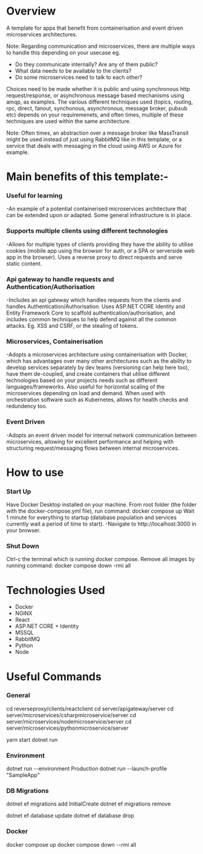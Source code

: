 # Overview

A template for apps that benefit from containerisation and event driven microservices architectures.

Note: Regarding communication and microservices, there are multiple ways to handle this depending on your usecase eg.

- Do they communicate internally? Are any of them public? 
- What data needs to be available to the clients? 
- Do some microservices need to talk to each other? 

Choices need to be made whether it is public and using synchronous http request/response, or asynchronous message based mechanisms using amqp, as examples. The various different techniques used (topics, routing, rpc, direct, fanout, synchonous, asynchronous, message broker, pubsub etc) depends on your requiremenets, and often times, multiple of these techniques are used within the same architecture.

Note: Often times, an abstraction over a message broker like MassTransit might be used instead of just using RabbitMQ like in this template, or a service that deals with messaging in the cloud using AWS or Azure for example.

# Main benefits of this template:-

### Useful for learning
-An example of a potential containerised microservices architecture that can be extended upon or adapted. Some general infrastructure is in place.

### Supports multiple clients using different technologies
-Allows for multiple types of clients providing they have the ability to utilise cookies (mobile app using the browser for auth, or a SPA or serverside web app in the browser). Uses a reverse proxy to direct requests and serve static content.

### Api gateway to handle requests and Authentication/Authorisation
-Includes an api gateway which handles requests from the clients and handles Authentication/Authorisation. Uses ASP.NET CORE Identity and Entity Framework Core to scaffold authentication/authorisation, and includes common techniques to help defend against all the common attacks. Eg. XSS and CSRF, or the stealing of tokens.

### Microservices, Containerisation
-Adopts a microservices architecture using containerisation with Docker, which has advantages over many other architectures such as the ability to develop services separately by dev teams (versioning can help here too), have them de-coupled, and create containers that utilise different technologies based on your projects needs such as different languages/frameworks. Also useful for horizontal scaling of the microservices depending on load and demand. When used with orchestration software such as Kubernetes, allows for health checks and redundency too.

### Event Driven
-Adopts an event driven model for internal network communication between microservices, allowing for excellent performance and helping with structuring request/messaging flows between internal microservices.   

# How to use

### Start Up
Have Docker Desktop installed on your machine.
From root folder (the folder with the docker-compose.yml file), run command: docker compose up
Wait 1 minute for everything to startup (database population and services currently wait a period of time to start).
-Navigate to http://localhost:3000 in your browser. 

### Shut Down
Ctrl-c the terminal which is running docker compose.
Remove all images by running command: docker compose down -rmi all 

# Technologies Used

- Docker
- NGINX
- React
- ASP.NET CORE + Identity
- MSSQL
- RabbitMQ
- Python
- Node
# Useful Commands

### General
cd reverseproxy/clients/reactclient
cd server/apigateway/server
cd server/microservices/csharpmicroservice/server
cd server/microservices/nodemicroservice/server
cd server/microservices/pythonmicroservice/server

yarn start
dotnet run

### Environment
dotnet run --environment Production
dotnet run --launch-profile "SampleApp"

### DB Migrations
dotnet ef migrations add InitialCreate
dotnet ef migrations remove

dotnet ef database update
dotnet ef database drop

### Docker
docker compose up
docker compose down --rmi all
